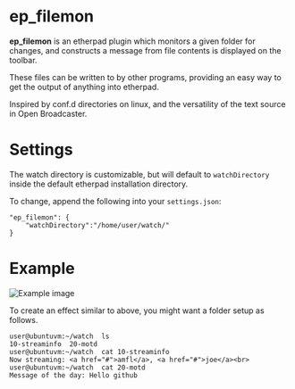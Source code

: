 ep_filemon
=======

**ep_filemon** is an etherpad plugin which monitors a given folder for changes, and constructs a message from file contents is displayed on the toolbar.

These files can be written to by other programs, providing an easy way to get the output of anything into etherpad.

Inspired by conf.d directories on linux, and the versatility of the text source in Open Broadcaster.

# Settings

The watch directory is customizable, but will default to `watchDirectory` inside the default etherpad installation directory.

To change, append the following into your `settings.json`:

    "ep_filemon": {  
        "watchDirectory":"/home/user/watch/"
    }

# Example

![Example image](http://i.imgur.com/OuTgrP9.png)

To create an effect similar to above, you might want a folder setup as follows.

	user@ubuntuvm:~/watch  ls
	10-streaminfo  20-motd
	user@ubuntuvm:~/watch  cat 10-streaminfo 
	Now streaming: <a href="#">amfl</a>, <a href="#">joe</a><br>
	user@ubuntuvm:~/watch  cat 20-motd 
	Message of the day: Hello github
